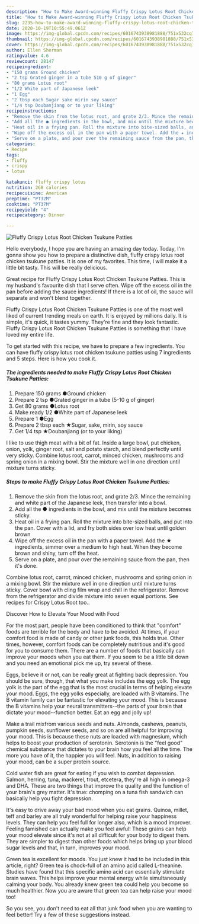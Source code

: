 ```yaml
---
description: "How to Make Award-winning Fluffy Crispy Lotus Root Chicken Tsukune Patties"
title: "How to Make Award-winning Fluffy Crispy Lotus Root Chicken Tsukune Patties"
slug: 2235-how-to-make-award-winning-fluffy-crispy-lotus-root-chicken-tsukune-patties
date: 2020-10-19T10:55:49.061Z
image: https://img-global.cpcdn.com/recipes/6016743938981888/751x532cq70/fluffy-crispy-lotus-root-chicken-tsukune-patties-recipe-main-photo.jpg
thumbnail: https://img-global.cpcdn.com/recipes/6016743938981888/751x532cq70/fluffy-crispy-lotus-root-chicken-tsukune-patties-recipe-main-photo.jpg
cover: https://img-global.cpcdn.com/recipes/6016743938981888/751x532cq70/fluffy-crispy-lotus-root-chicken-tsukune-patties-recipe-main-photo.jpg
author: Ellen Sherman
ratingvalue: 4.6
reviewcount: 28147
recipeingredient:
- "150 grams Ground chicken"
- "2 tsp Grated ginger in a tube 510 g of ginger"
- "80 grams Lotus root"
- "1/2 White part of Japanese leek"
- "1 Egg"
- "2 tbsp each Sugar sake mirin soy sauce"
- "1/4 tsp Doubanjiang or to your liking"
recipeinstructions:
- "Remove the skin from the lotus root, and grate 2/3. Mince the remaining and white part of the Japanese leek, then transfer into a bowl."
- "Add all the ● ingredients in the bowl, and mix until the mixture becomes sticky."
- "Heat oil in a frying pan. Roll the mixture into bite-sized balls, and put into the pan. Cover with a lid, and fry both sides over low heat until golden brown"
- "Wipe off the excess oil in the pan with a paper towel. Add the ★ ingredients, simmer over a medium to high heat. When they become brown and shiny, turn off the heat."
- "Serve on a plate, and pour over the remaining sauce from the pan, then it&#39;s done."
categories:
- Recipe
tags:
- fluffy
- crispy
- lotus

katakunci: fluffy crispy lotus 
nutrition: 268 calories
recipecuisine: American
preptime: "PT32M"
cooktime: "PT37M"
recipeyield: "4"
recipecategory: Dinner

---
```



![Fluffy Crispy Lotus Root Chicken Tsukune Patties](https://img-global.cpcdn.com/recipes/6016743938981888/751x532cq70/fluffy-crispy-lotus-root-chicken-tsukune-patties-recipe-main-photo.jpg)

Hello everybody, I hope you are having an amazing day today. Today, I'm gonna show you how to prepare a distinctive dish, fluffy crispy lotus root chicken tsukune patties. It is one of my favorites. This time, I will make it a little bit tasty. This will be really delicious.

Great recipe for Fluffy Crispy Lotus Root Chicken Tsukune Patties. This is my husband&#39;s favourite dish that I serve often. Wipe off the excess oil in the pan before adding the sauce ingredients! If there is a lot of oil, the sauce will separate and won&#39;t blend together.

Fluffy Crispy Lotus Root Chicken Tsukune Patties is one of the most well liked of current trending meals on earth. It is enjoyed by millions daily. It is simple, it's quick, it tastes yummy. They're fine and they look fantastic. Fluffy Crispy Lotus Root Chicken Tsukune Patties is something that I have loved my entire life.


To get started with this recipe, we have to prepare a few ingredients. You can have fluffy crispy lotus root chicken tsukune patties using 7 ingredients and 5 steps. Here is how you cook it.

<!--inarticleads1-->

##### The ingredients needed to make Fluffy Crispy Lotus Root Chicken Tsukune Patties:

1. Prepare 150 grams ●Ground chicken
1. Prepare 2 tsp ●Grated ginger in a tube (5-10 g of ginger)
1. Get 80 grams ●Lotus root
1. Make ready 1/2 ●White part of Japanese leek
1. Prepare 1 ●Egg
1. Prepare 2 tbsp each ★Sugar, sake, mirin, soy sauce
1. Get 1/4 tsp ★Doubanjiang (or to your liking)


I like to use thigh meat with a bit of fat. Inside a large bowl, put chicken, onion, yolk, ginger root, salt and potato starch, and blend perfectly until very sticky. Combine lotus root, carrot, minced chicken, mushrooms and spring onion in a mixing bowl. Stir the mixture well in one direction until mixture turns sticky. 

<!--inarticleads2-->

##### Steps to make Fluffy Crispy Lotus Root Chicken Tsukune Patties:

1. Remove the skin from the lotus root, and grate 2/3. Mince the remaining and white part of the Japanese leek, then transfer into a bowl.
1. Add all the ● ingredients in the bowl, and mix until the mixture becomes sticky.
1. Heat oil in a frying pan. Roll the mixture into bite-sized balls, and put into the pan. Cover with a lid, and fry both sides over low heat until golden brown
1. Wipe off the excess oil in the pan with a paper towel. Add the ★ ingredients, simmer over a medium to high heat. When they become brown and shiny, turn off the heat.
1. Serve on a plate, and pour over the remaining sauce from the pan, then it&#39;s done.


Combine lotus root, carrot, minced chicken, mushrooms and spring onion in a mixing bowl. Stir the mixture well in one direction until mixture turns sticky. Cover bowl with cling film wrap and chill in the refrigerator. Remove from the refrigerator and divide mixture into seven equal portions. See recipes for Crispy Lotus Root too.. 

Discover How to Elevate Your Mood with Food


For the most part, people have been conditioned to think that "comfort" foods are terrible for the body and have to be avoided. At times, if your comfort food is made of candy or other junk foods, this holds true. Other times, however, comfort foods can be completely nutritious and it's good for you to consume them. There are a number of foods that basically can improve your moods when you eat them. If you seem to be a little bit down and you need an emotional pick me up, try several of these.

Eggs, believe it or not, can be really great at fighting back depression. You should be sure, though, that what you make includes the egg yolk. The egg yolk is the part of the egg that is the most crucial in terms of helping elevate your mood. Eggs, the egg yolks especially, are loaded with B vitamins. The B vitamin family can be fantastic for elevating your mood. This is because the B vitamins help your neural transmitters--the parts of your brain that dictate your mood--function better. Eat an egg and jolly up!

Make a trail mixfrom various seeds and nuts. Almonds, cashews, peanuts, pumpkin seeds, sunflower seeds, and so on are all helpful for improving your mood. This is because these nuts are loaded with magnesium, which helps to boost your production of serotonin. Serotonin is the "feel good" chemical substance that dictates to your brain how you feel all the time. The more you have of it, the happier you will feel. Nuts, in addition to raising your mood, can be a super protein source.

Cold water fish are great for eating if you wish to combat depression. Salmon, herring, tuna, mackerel, trout, etcetera, they're all high in omega-3 and DHA. These are two things that improve the quality and the function of your brain's grey matter. It's true: chomping on a tuna fish sandwich can basically help you fight depression. 

It's easy to drive away your bad mood when you eat grains. Quinoa, millet, teff and barley are all truly wonderful for helping raise your happiness levels. They can help you feel full for longer also, which is a mood improver. Feeling famished can actually make you feel awful! These grains can help your mood elevate since it's not at all difficult for your body to digest them. They are simpler to digest than other foods which helps bring up your blood sugar levels and that, in turn, improves your mood.

Green tea is excellent for moods. You just knew it had to be included in this article, right? Green tea is chock-full of an amino acid called L-theanine. Studies have found that this specific amino acid can essentially stimulate brain waves. This helps improve your mental energy while simultaneously calming your body. You already knew green tea could help you become so much healthier. Now you are aware that green tea can help raise your mood too!

So you see, you don't need to eat all that junk food when you are wanting to feel better! Try  a few  of  these  suggestions  instead.

